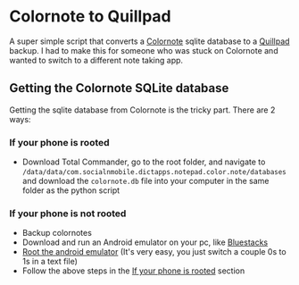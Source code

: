 # Colornote to Quillpad

A super simple script that converts a [Colornote](https://play.google.com/store/apps/details?id=com.socialnmobile.dictapps.notepad.color.note) sqlite database to a [Quillpad](https://quillpad.github.io/) backup. I had to make this for someone who was stuck on Colornote and wanted to switch to a different note taking app.

## Getting the Colornote SQLite database
Getting the sqlite database from Colornote is the tricky part. There are 2 ways:

### If your phone is rooted
- Download Total Commander, go to the root folder, and navigate to `/data/data/com.socialnmobile.dictapps.notepad.color.note/databases` and download the `colornote.db` file into your computer in the same folder as the python script

### If your phone is not rooted
- Backup colornotes
- Download and run an Android emulator on your pc, like [Bluestacks](https://www.bluestacks.com/)
- [Root the android emulator](https://appuals.com/root-bluestacks/) (It's very easy, you just switch a couple 0s to 1s in a text file)
- Follow the above steps in the [If your phone is rooted](#if-your-phone-is-rooted) section
